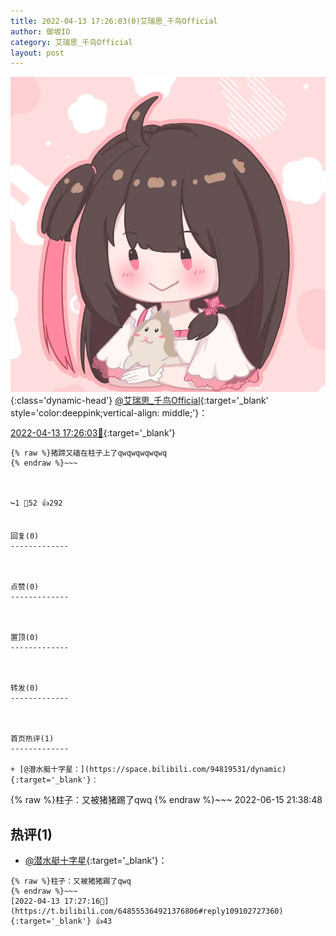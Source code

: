 ```yaml
---
title: 2022-04-13 17:26:03(0)艾瑞思_千鸟Official
author: 御坂IO
category: 艾瑞思_千鸟Official
layout: post
---
```


![img](/images/7e08840c56f251de28bdf766b647bd5fe9a5d50a.jpg){:class='dynamic-head'}
[@艾瑞思_千鸟Official](https://space.bilibili.com/1090010845/dynamic){:target='_blank' style='color:deeppink;vertical-align: middle;'}：

[2022-04-13 17:26:03🔗](https://t.bilibili.com/648555364921376806){:target='_blank'}

~~~
{% raw %}猪蹄又磕在柱子上了qwqwqwqwqwq
{% endraw %}~~~



↪️1 💬52 👍292


回复(0)
-------------



点赞(0)
-------------



置顶(0)
-------------



转发(0)
-------------



首页热评(1)
-------------

+ [@潜水艇十字星：](https://space.bilibili.com/94819531/dynamic){:target='_blank'}：
~~~
{% raw %}柱子：又被猪猪踢了qwq
{% endraw %}~~~
2022-06-15 21:38:48


热评(1)
-------------

+ [@潜水艇十字星](https://space.bilibili.com/94819531/dynamic){:target='_blank'}：
~~~
{% raw %}柱子：又被猪猪踢了qwq
{% endraw %}~~~
[2022-04-13 17:27:16🔗](https://t.bilibili.com/648555364921376806#reply109102727360){:target='_blank'} 👍43


